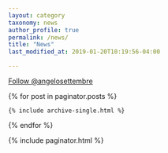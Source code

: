 ```yaml
---
layout: category
taxonomy: news
author_profile: true
permalink: /news/
title: "News"
last_modified_at: 2019-01-20T10:19:56-04:00

---
```




<!-- Place this tag in your head or just before your close body tag. -->
<script async defer src="https://buttons.github.io/buttons.js"></script>
<!-- Place this tag where you want the button to render. -->
<a class="github-button" href="https://github.com/angelosettembre" data-size="large" aria-label="Follow @angelosettembre on GitHub">Follow @angelosettembre</a>
<!-- Place this tag where you want the button to render. -->

{% for post in paginator.posts %}

  	{% include archive-single.html %}

{% endfor %}

{% include paginator.html %}
